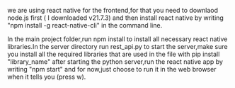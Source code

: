 we are using react native for the frontend,for that you need to downlaod node.js first ( I downloaded v21.7.3) and then install react native by writing "npm install -g react-native-cli" in the command line.


In the main project folder,run npm install to install all necessary react native libraries.In the server directory run rest_api.py to start the server,make sure you install all the required libraries that are used in the file with pip install "library_name" 
after starting the python server,run the react native app by writing "npm start" and for now,just choose to run it in the web browser when it tells you (press w).
